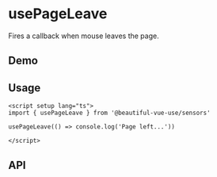 # usePageLeave

Fires a callback when mouse leaves the page.

## Demo

## Usage

```vue
<script setup lang="ts">
import { usePageLeave } from '@beautiful-vue-use/sensors'

usePageLeave(() => console.log('Page left...'))

</script>

```

## API
